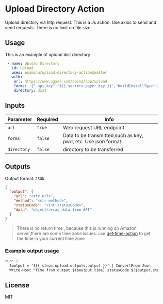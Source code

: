 # Upload Directory Action

 Upload directory via http request. This is a Js action. Use axios to send and send requests. There is no limit on file size.


## Usage

This is an example of upload dist directory
```yaml
 - name: Upload Directory
   id: upload
   uses: esaminu/upload-directory-action@master
   with:
    url: https://www.pgyer.com/apiv2/app/upload
    forms: '{"_api_key":"${{ secrets.pgyer_key }}","buildInstallType":3}'
    directory: dist
```


## Inputs

| Parameter  | Required | Info                                                         |
| ---------- | -------- | ------------------------------------------------------------ |
| `url`      | `true`   | Web request URL endpoint                                     |
| `forms`  | `false`  | Data to be transmitted,such as key, pwd, etc. Use json format |
| `directory`  | `false`  | directory to be transferred |


## Outputs

Output format: `JSON`

```json
{
  "output": {
    "url": "<str url>",
    "method": "<str method>",
    "statusCode": "<int statusCode>",
    "data": "object/array data from API"
  }
}
```
>There is no return time , because this is running on Amazon server,there are some time zone issues. use [get-time-action](https://github.com/JantHsueh/get-time-action) to get the time in your current time zone 



### Example output usage

```yaml
run: |
  $output = '${{ steps.upload.outputs.output }}' | ConvertFrom-Json
  Write-Host "Time from output $($output.time) statusCode $($output.statusCode) data $($output.data)"
```

## License

[MIT](LICENSE)
